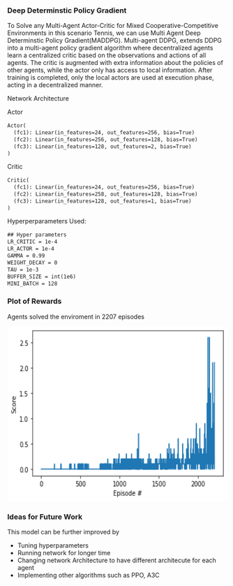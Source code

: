 
### Deep Determinstic Policy Gradient 

To Solve any Multi-Agent Actor-Critic for Mixed Cooperative-Competitive Environments in this scenario Tennis, we can use Multi Agent Deep Determinstic Policy Gradient(MADDPG).
Multi-agent DDPG, extends DDPG into a multi-agent policy gradient algorithm where decentralized agents learn a centralized critic based on the observations and actions of all agents.
The critic is augmented with extra information about the policies of other agents, while the actor only has access to local information. After training is completed, only the local actors are used at execution phase, acting in a decentralized manner.

Network Architecture

Actor
```
Actor(
  (fc1): Linear(in_features=24, out_features=256, bias=True)
  (fc2): Linear(in_features=256, out_features=128, bias=True)
  (fc3): Linear(in_features=128, out_features=2, bias=True)
)
```

Critic

```
Critic(
  (fc1): Linear(in_features=24, out_features=256, bias=True)
  (fc2): Linear(in_features=258, out_features=128, bias=True)
  (fc3): Linear(in_features=128, out_features=1, bias=True)
)
```

Hyperperparameters Used:

```
## Hyper parameters
LR_CRITIC = 1e-4 
LR_ACTOR = 1e-4 
GAMMA = 0.99 
WEIGHT_DECAY = 0 
TAU = 1e-3 
BUFFER_SIZE = int(1e6) 
MINI_BATCH = 128 
```

### Plot of Rewards

Agents solved the enviroment in 2207 episodes 

<img src="https://github.com/kiran74-ds/RL_with_unity_ML_agents/blob/master/Tennis_MADDPG/images/tennis_performance.png" width=600, height=400>


### Ideas for Future Work

This model can be further improved by 
+ Tuning hyperparameters 
+ Running network for longer time 
+ Changing network Architecture to have different architecute for each agent 
+ Implementing other algorithms such as PPO, A3C 


